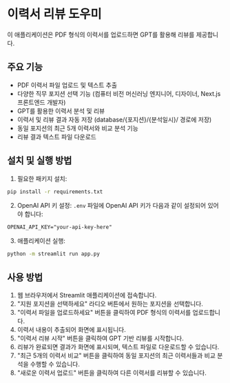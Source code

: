 # 이력서 리뷰 도우미

이 애플리케이션은 PDF 형식의 이력서를 업로드하면 GPT를 활용해 리뷰를 제공합니다.

## 주요 기능

- PDF 이력서 파일 업로드 및 텍스트 추출
- 다양한 직무 포지션 선택 기능 (컴퓨터 비전 머신러닝 엔지니어, 디자이너, Next.js 프론트엔드 개발자)
- GPT를 활용한 이력서 분석 및 리뷰
- 이력서 및 리뷰 결과 자동 저장 (database/{포지션}/{분석일시}/ 경로에 저장)
- 동일 포지션의 최근 5개 이력서와 비교 분석 기능
- 리뷰 결과 텍스트 파일 다운로드

## 설치 및 실행 방법

1. 필요한 패키지 설치:
```bash
pip install -r requirements.txt
```

2. OpenAI API 키 설정:
`.env` 파일에 OpenAI API 키가 다음과 같이 설정되어 있어야 합니다:
```
OPENAI_API_KEY="your-api-key-here"
```

3. 애플리케이션 실행:
```bash
python -m streamlit run app.py
```

## 사용 방법

1. 웹 브라우저에서 Streamlit 애플리케이션에 접속합니다.
2. "지원 포지션을 선택하세요" 라디오 버튼에서 원하는 포지션을 선택합니다.
3. "이력서 파일을 업로드하세요" 버튼을 클릭하여 PDF 형식의 이력서를 업로드합니다.
4. 이력서 내용이 추출되어 화면에 표시됩니다.
5. "이력서 리뷰 시작" 버튼을 클릭하여 GPT 기반 리뷰를 시작합니다.
6. 리뷰가 완료되면 결과가 화면에 표시되며, 텍스트 파일로 다운로드할 수 있습니다.
7. "최근 5개의 이력서 비교" 버튼을 클릭하여 동일 포지션의 최근 이력서들과 비교 분석을 수행할 수 있습니다.
8. "새로운 이력서 업로드" 버튼을 클릭하여 다른 이력서를 리뷰할 수 있습니다. 